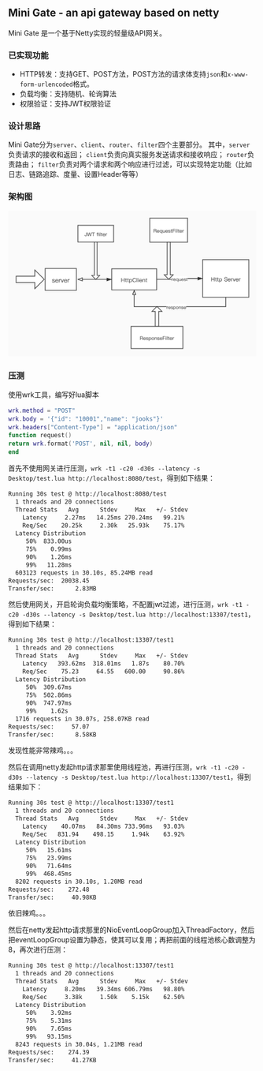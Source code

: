 ## Mini Gate - an api gateway based on netty

Mini Gate 是一个基于Netty实现的轻量级API网关。

### 已实现功能
- HTTP转发：支持GET、POST方法，POST方法的请求体支持`json`和`x-www-form-urlencoded`格式。
- 负载均衡：支持随机、轮询算法
- 权限验证：支持JWT权限验证

### 设计思路
Mini Gate分为`server`、`client`、`router`、`filter`四个主要部分。
其中，`server`负责请求的接收和返回；
`client`负责向真实服务发送请求和接收响应；
`router`负责路由；
`filter`负责对两个请求和两个响应进行过滤，可以实现特定功能（比如日志、链路追踪、度量、设置Header等等）

### 架构图
![架构图](./images/minigate.jpg)

### 压测
使用wrk工具，编写好lua脚本
```lua
wrk.method = "POST"
wrk.body = '{"id": "10001","name": "jooks"}'
wrk.headers["Content-Type"] = "application/json"
function request()
return wrk.format('POST', nil, nil, body)
end
```

首先不使用网关进行压测，` wrk -t1 -c20 -d30s --latency -s Desktop/test.lua http://localhost:8080/test `，得到如下结果：
```
Running 30s test @ http://localhost:8080/test
  1 threads and 20 connections
  Thread Stats   Avg      Stdev     Max   +/- Stdev
    Latency     2.27ms   14.25ms 270.24ms   99.21%
    Req/Sec    20.25k     2.30k   25.93k    75.17%
  Latency Distribution
     50%  833.00us
     75%    0.99ms
     90%    1.26ms
     99%   11.28ms
  603123 requests in 30.10s, 85.24MB read
Requests/sec:  20038.45
Transfer/sec:      2.83MB
```

然后使用网关，开启轮询负载均衡策略，不配置jwt过滤，进行压测，` wrk -t1 -c20 -d30s --latency -s Desktop/test.lua http://localhost:13307/test1 `，得到如下结果：
```
Running 30s test @ http://localhost:13307/test1
  1 threads and 20 connections
  Thread Stats   Avg      Stdev     Max   +/- Stdev
    Latency   393.62ms  318.01ms   1.87s    80.70%
    Req/Sec    75.23     64.55   600.00     90.86%
  Latency Distribution
     50%  309.67ms
     75%  502.86ms
     90%  747.97ms
     99%    1.62s
  1716 requests in 30.07s, 258.07KB read
Requests/sec:     57.07
Transfer/sec:      8.58KB
```
发现性能非常辣鸡。。。

然后在调用netty发起http请求那里使用线程池，再进行压测，` wrk -t1 -c20 -d30s --latency -s Desktop/test.lua http://localhost:13307/test1 `，得到结果如下：
```
Running 30s test @ http://localhost:13307/test1
  1 threads and 20 connections
  Thread Stats   Avg      Stdev     Max   +/- Stdev
    Latency    40.07ms   84.30ms 733.96ms   93.03%
    Req/Sec   831.94    498.15     1.94k    63.92%
  Latency Distribution
     50%   15.61ms
     75%   23.99ms
     90%   71.64ms
     99%  468.45ms
  8202 requests in 30.10s, 1.20MB read
Requests/sec:    272.48
Transfer/sec:     40.98KB
```
依旧辣鸡。。。

然后在netty发起http请求那里的NioEventLoopGroup加入ThreadFactory，然后把eventLoopGroup设置为静态，使其可以复用；再把前面的线程池核心数调整为8，再次进行压测：
```
Running 30s test @ http://localhost:13307/test1
  1 threads and 20 connections
  Thread Stats   Avg      Stdev     Max   +/- Stdev
    Latency     8.20ms   39.34ms 606.79ms   98.80%
    Req/Sec     3.38k     1.50k    5.15k    62.50%
  Latency Distribution
     50%    3.92ms
     75%    5.31ms
     90%    7.65ms
     99%   93.15ms
  8243 requests in 30.04s, 1.21MB read
Requests/sec:    274.39
Transfer/sec:     41.27KB
```
